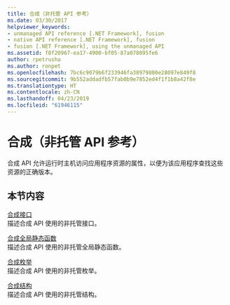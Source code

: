 ```yaml
---
title: 合成（非托管 API 参考）
ms.date: 03/30/2017
helpviewer_keywords:
- unmanaged API reference [.NET Framework], fusion
- native API reference [.NET Framework], fusion
- fusion [.NET Framework], using the unmanaged API
ms.assetid: f8f20967-ea17-4900-bf05-87a078095fe6
author: rpetrusha
ms.author: ronpet
ms.openlocfilehash: 7bc6c9079b6f233946fa38979800e28097e849f8
ms.sourcegitcommit: 9b552addadfb57fab0b9e7852ed4f1f1b8a42f8e
ms.translationtype: HT
ms.contentlocale: zh-CN
ms.lasthandoff: 04/23/2019
ms.locfileid: "61946115"
---
```

# <a name="fusion-unmanaged-api-reference"></a>合成（非托管 API 参考）
合成 API 允许运行时主机访问应用程序资源的属性，以便为该应用程序查找这些资源的正确版本。  
  
## <a name="in-this-section"></a>本节内容  
 [合成接口](../../../../docs/framework/unmanaged-api/fusion/fusion-interfaces.md)  
 描述合成 API 使用的非托管接口。  
  
 [合成全局静态函数](../../../../docs/framework/unmanaged-api/fusion/fusion-global-static-functions.md)  
 描述合成 API 使用的非托管全局静态函数。  
  
 [合成枚举](../../../../docs/framework/unmanaged-api/fusion/fusion-enumerations.md)  
 描述合成 API 使用的非托管枚举。  
  
 [合成结构](../../../../docs/framework/unmanaged-api/fusion/fusion-structures.md)  
 描述合成 API 使用的非托管结构。

